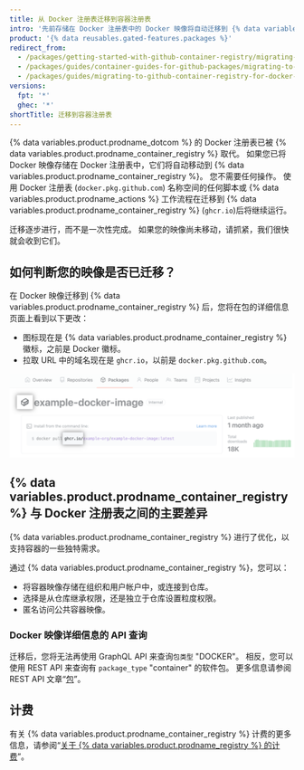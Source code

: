 ```yaml
---
title: 从 Docker 注册表迁移到容器注册表
intro: '先前存储在 Docker 注册表中的 Docker 映像将自动迁移到 {% data variables.product.prodname_container_registry %}。'
product: '{% data reusables.gated-features.packages %}'
redirect_from:
  - /packages/getting-started-with-github-container-registry/migrating-to-github-container-registry-for-docker-images
  - /packages/guides/container-guides-for-github-packages/migrating-to-github-container-registry-for-docker-images
  - /packages/guides/migrating-to-github-container-registry-for-docker-images
versions:
  fpt: '*'
  ghec: '*'
shortTitle: 迁移到容器注册表
---
```


{% data variables.product.prodname_dotcom %} 的 Docker 注册表已被 {% data variables.product.prodname_container_registry %} 取代。 如果您已将 Docker 映像存储在 Docker 注册表中，它们将自动移动到 {% data variables.product.prodname_container_registry %}。 您不需要任何操作。 使用 Docker 注册表 (`docker.pkg.github.com`) 名称空间的任何脚本或 {% data variables.product.prodname_actions %} 工作流程在迁移到 {% data variables.product.prodname_container_registry %} (`ghcr.io`)后将继续运行。

迁移逐步进行，而不是一次性完成。 如果您的映像尚未移动，请抓紧，我们很快就会收到它们。

## 如何判断您的映像是否已迁移？

在 Docker 映像迁移到 {% data variables.product.prodname_container_registry %} 后，您将在包的详细信息页面上看到以下更改：

* 图标现在是 {% data variables.product.prodname_container_registry %} 徽标，之前是 Docker 徽标。
* 拉取 URL 中的域名现在是 `ghcr.io`，以前是 `docker.pkg.github.com`。

![{% data variables.product.prodname_container_registry %} 详细信息页面](/assets/images/help/package-registry/container-registry-details-page.png)

## {% data variables.product.prodname_container_registry %} 与 Docker 注册表之间的主要差异

{% data variables.product.prodname_container_registry %} 进行了优化，以支持容器的一些独特需求。

通过 {% data variables.product.prodname_container_registry %}，您可以：
- 将容器映像存储在组织和用户帐户中，或连接到仓库。
- 选择是从仓库继承权限，还是独立于仓库设置粒度权限。
- 匿名访问公共容器映像。

### Docker 映像详细信息的 API 查询

迁移后，您将无法再使用 GraphQL API 来查询`包类型` "DOCKER"。 相反，您可以使用 REST API 来查询有 `package_type` "container" 的软件包。 更多信息请参阅 REST API 文章“[包](/rest/reference/packages)”。

## 计费

有关 {% data variables.product.prodname_container_registry %} 计费的更多信息，请参阅“[关于 {% data variables.product.prodname_registry %} 的计费](/billing/managing-billing-for-github-packages/about-billing-for-github-packages)”。
